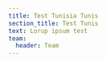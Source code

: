 ```yaml
---
title: Test Tunisia Tunis
section_title: Test Tunis
text: Lorup ipsum test
team:
  header: Team
---
```


